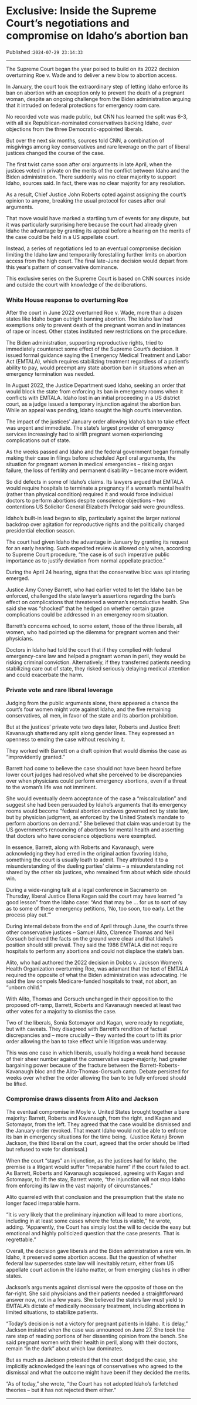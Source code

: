 # Exclusive: Inside the Supreme Court’s negotiations and compromise on Idaho’s abortion ban

Published :`2024-07-29 23:14:33`

---

The Supreme Court began the year poised to build on its 2022 decision overturning Roe v. Wade and to deliver a new blow to abortion access.

In January, the court took the extraordinary step of letting Idaho enforce its ban on abortion with an exception only to prevent the death of a pregnant woman, despite an ongoing challenge from the Biden administration arguing that it intruded on federal protections for emergency room care.

No recorded vote was made public, but CNN has learned the split was 6-3, with all six Republican-nominated conservatives backing Idaho, over objections from the three Democratic-appointed liberals.

But over the next six months, sources told CNN, a combination of misgivings among key conservatives and rare leverage on the part of liberal justices changed the course of the case.

The first twist came soon after oral arguments in late April, when the justices voted in private on the merits of the conflict between Idaho and the Biden administration. There suddenly was no clear majority to support Idaho, sources said. In fact, there was no clear majority for any resolution.

As a result, Chief Justice John Roberts opted against assigning the court’s opinion to anyone, breaking the usual protocol for cases after oral arguments.

That move would have marked a startling turn of events for any dispute, but it was particularly surprising here because the court had already given Idaho the advantage by granting its appeal before a hearing on the merits of the case could be held in a US appellate court.

Instead, a series of negotiations led to an eventual compromise decision limiting the Idaho law and temporarily forestalling further limits on abortion access from the high court. The final late-June decision would depart from this year’s pattern of conservative dominance.

This exclusive series on the Supreme Court is based on CNN sources inside and outside the court with knowledge of the deliberations.

### White House response to overturning Roe

After the court in June 2022 overturned Roe v. Wade, more than a dozen states like Idaho began outright banning abortion. The Idaho law had exemptions only to prevent death of the pregnant woman and in instances of rape or incest. Other states instituted new restrictions on the procedure.

The Biden administration, supporting reproductive rights, tried to immediately counteract some effect of the Supreme Court’s decision. It issued formal guidance saying the Emergency Medical Treatment and Labor Act (EMTALA), which requires stabilizing treatment regardless of a patient’s ability to pay, would preempt any state abortion ban in situations when an emergency termination was needed.

In August 2022, the Justice Department sued Idaho, seeking an order that would block the state from enforcing its ban in emergency rooms when it conflicts with EMTALA. Idaho lost in an initial proceeding in a US district court, as a judge issued a temporary injunction against the abortion ban. While an appeal was pending, Idaho sought the high court’s intervention.

The impact of the justices’ January order allowing Idaho’s ban to take effect was urgent and immediate. The state’s largest provider of emergency services increasingly had to airlift pregnant women experiencing complications out of state.

As the weeks passed and Idaho and the federal government began formally making their case in filings before scheduled April oral arguments, the situation for pregnant women in medical emergencies – risking organ failure, the loss of fertility and permanent disability – became more evident.

So did defects in some of Idaho’s claims. Its lawyers argued that EMTALA would require hospitals to terminate a pregnancy if a woman’s mental health (rather than physical condition) required it and would force individual doctors to perform abortions despite conscience objections – two contentions US Solicitor General Elizabeth Prelogar said were groundless.

Idaho’s built-in lead began to slip, particularly against the larger national backdrop over agitation for reproductive rights and the politically charged presidential election season.

The court had given Idaho the advantage in January by granting its request for an early hearing. Such expedited review is allowed only when, according to Supreme Court procedure, “the case is of such imperative public importance as to justify deviation from normal appellate practice.”

During the April 24 hearing, signs that the conservative bloc was splintering emerged.

Justice Amy Coney Barrett, who had earlier voted to let the Idaho ban be enforced, challenged the state lawyer’s assertions regarding the ban’s effect on complications that threatened a woman’s reproductive health. She said she was “shocked” that he hedged on whether certain grave complications could be addressed in an emergency room situation.

Barrett’s concerns echoed, to some extent, those of the three liberals, all women, who had pointed up the dilemma for pregnant women and their physicians.

Doctors in Idaho had told the court that if they complied with federal emergency-care law and helped a pregnant woman in peril, they would be risking criminal conviction. Alternatively, if they transferred patients needing stabilizing care out of state, they risked seriously delaying medical attention and could exacerbate the harm.

### Private vote and rare liberal leverage

Judging from the public arguments alone, there appeared a chance the court’s four women might vote against Idaho, and the five remaining conservatives, all men, in favor of the state and its abortion prohibition.

But at the justices’ private vote two days later, Roberts and Justice Brett Kavanaugh shattered any split along gender lines. They expressed an openness to ending the case without resolving it.

They worked with Barrett on a draft opinion that would dismiss the case as “improvidently granted.”

Barrett had come to believe the case should not have been heard before lower court judges had resolved what she perceived to be discrepancies over when physicians could perform emergency abortions, even if a threat to the woman’s life was not imminent.

She would eventually deem acceptance of the case a “miscalculation” and suggest she had been persuaded by Idaho’s arguments that its emergency rooms would become “federal abortion enclaves governed not by state law, but by physician judgment, as enforced by the United States’s mandate to perform abortions on demand.” She believed that claim was undercut by the US government’s renouncing of abortions for mental health and asserting that doctors who have conscience objections were exempted.

In essence, Barrett, along with Roberts and Kavanaugh, were acknowledging they had erred in the original action favoring Idaho, something the court is usually loath to admit. They attributed it to a misunderstanding of the dueling parties’ claims – a misunderstanding not shared by the other six justices, who remained firm about which side should win.

During a wide-ranging talk at a legal conference in Sacramento on Thursday, liberal Justice Elena Kagan said the court may have learned “a good lesson” from the Idaho case: “And that may be … for us to sort of say as to some of these emergency petitions, ‘No, too soon, too early. Let the process play out.’”

During internal debate from the end of April through June, the court’s three other conservative justices – Samuel Alito, Clarence Thomas and Neil Gorsuch believed the facts on the ground were clear and that Idaho’s position should still prevail. They said the 1986 EMTALA did not require hospitals to perform any abortions and could not displace the state’s ban.

Alito, who had authored the 2022 decision in Dobbs v. Jackson Women’s Health Organization overturning Roe, was adamant that the text of EMTALA required the opposite of what the Biden administration was advocating. He said the law compels Medicare-funded hospitals to treat, not abort, an “unborn child.”

With Alito, Thomas and Gorsuch unchanged in their opposition to the proposed off-ramp, Barrett, Roberts and Kavanaugh needed at least two other votes for a majority to dismiss the case.

Two of the liberals, Sonia Sotomayor and Kagan, were ready to negotiate, but with caveats. They disagreed with Barrett’s rendition of factual discrepancies and – more crucially – they wanted the court to lift its prior order allowing the ban to take effect while litigation was underway.

This was one case in which liberals, usually holding a weak hand because of their sheer number against the conservative super-majority, had greater bargaining power because of the fracture between the Barrett-Roberts-Kavanaugh bloc and the Alito-Thomas-Gorsuch camp. Debate persisted for weeks over whether the order allowing the ban to be fully enforced should be lifted.

### Compromise draws dissents from Alito and Jackson

The eventual compromise in Moyle v. United States brought together a bare majority: Barrett, Roberts and Kavanaugh, from the right, and Kagan and Sotomayor, from the left. They agreed that the case would be dismissed and the January order revoked. That meant Idaho would not be able to enforce its ban in emergency situations for the time being.  (Justice Ketanji Brown Jackson, the third liberal on the court, agreed that the order should be lifted but refused to vote for dismissal.)

When the court “stays” an injunction, as the justices had for Idaho, the premise is a litigant would suffer “irreparable harm” if the court failed to act. As Barrett, Roberts and Kavanaugh acquiesced, agreeing with Kagan and Sotomayor, to lift the stay, Barrett wrote, “the injunction will not stop Idaho from enforcing its law in the vast majority of circumstances.”

Alito quarreled with that conclusion and the presumption that the state no longer faced irreparable harm.

“It is very likely that the preliminary injunction will lead to more abortions, including in at least some cases where the fetus is viable,” he wrote, adding. “Apparently, the Court has simply lost the will to decide the easy but emotional and highly politicized question that the case presents. That is regrettable.”

Overall, the decision gave liberals and the Biden administration a rare win. In Idaho, it preserved some abortion access. But the question of whether federal law supersedes state law will inevitably return, either from US appellate court action in the Idaho matter, or from emerging clashes in other states.

Jackson’s arguments against dismissal were the opposite of those on the far-right. She said physicians and their patients needed a straightforward answer now, not in a few years. She believed the state’s law must yield to EMTALA’s dictate of medically necessary treatment, including abortions in limited situations, to stabilize patients.

“Today’s decision is not a victory for pregnant patients in Idaho. It is delay,” Jackson insisted when the case was announced on June 27. She took the rare step of reading portions of her dissenting opinion from the bench. She said pregnant women with their health in peril, along with their doctors, remain “in the dark” about which law dominates.

But as much as Jackson protested that the court dodged the case, she implicitly acknowledged the leanings of conservatives who agreed to the dismissal and what the outcome might have been if they decided the merits.

“As of today,” she wrote, “the Court has not adopted Idaho’s farfetched theories – but it has not rejected them either.”

---

